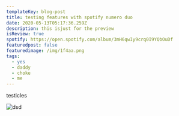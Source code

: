 ```yaml
---
templateKey: blog-post
title: testing features with spotify numero duo
date: 2020-05-13T05:17:36.259Z
description: this isjust for the preview
isReview: true
spotify: https://open.spotify.com/album/3mH6qwIy9crq0I9YQbOuDf
featuredpost: false
featuredimage: /img/1f4aa.png
tags:
  - yes
  - daddy
  - choke
  - me
---
```

testicles

![](/img/big-duck_transparent.png "dsd")